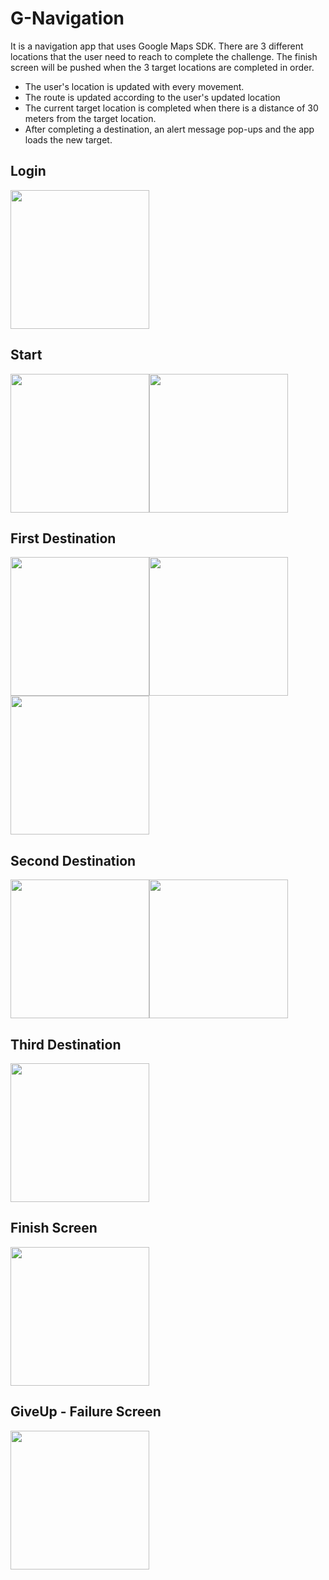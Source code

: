 # G-Navigation

It is a navigation app that uses Google Maps SDK. There are 3 different locations that the user need to reach to complete the challenge. The finish screen will be pushed when the 3 target locations are completed in order.

* The user's location is updated with every movement. 
* The route is updated according to the user's updated location
* The current target location is completed when there is a distance of 30 meters from the target location.
* After completing a destination, an alert message pop-ups and the app loads the new target.

##

## Login
<img src="https://github.com/MutluClkn/G-Navigation/blob/main/Documentation/login.png " width="222">

## Start
<img src="https://github.com/MutluClkn/G-Navigation/blob/main/Documentation/Start.png " width="222"><img src="https://github.com/MutluClkn/G-Navigation/blob/main/Documentation/StartGoogleLicense.png " width="222">

## First Destination
<img src="https://github.com/MutluClkn/G-Navigation/blob/main/Documentation/goal1.png " width="222"><img src="https://github.com/MutluClkn/G-Navigation/blob/main/Documentation/goal1-1.png " width="222"><img src="https://github.com/MutluClkn/G-Navigation/blob/main/Documentation/MapGoogleLicense.png " width="222">

## Second Destination
<img src="https://github.com/MutluClkn/G-Navigation/blob/main/Documentation/goal2.png " width="222"><img src="https://github.com/MutluClkn/G-Navigation/blob/main/Documentation/goal2-1.png " width="222">

## Third Destination
<img src="https://github.com/MutluClkn/G-Navigation/blob/main/Documentation/goal3.png " width="222">

## Finish Screen
<img src="https://github.com/MutluClkn/G-Navigation/blob/main/Documentation/successGIF.gif " width="222">

## GiveUp - Failure Screen
<img src="https://github.com/MutluClkn/G-Navigation/blob/main/Documentation/failureGIF.gif " width="222">
